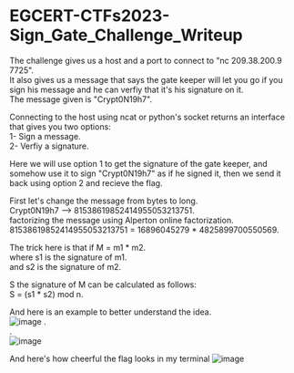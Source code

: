 # EGCERT-CTFs2023-Sign_Gate_Challenge_Writeup
The challenge gives us a host and a port to connect to "nc 209.38.200.9 7725".  
It also gives us a message that says the gate keeper will let you go if you sign his message and he can verfiy that it's his signature on it.  
The message given is "Crypt0N19h7".  

Connecting to the host using ncat or python's socket returns an interface that gives you two options:  
1- Sign a message.  
2- Verfiy a signature.  

Here we will use option 1 to get the signature of the gate keeper, and somehow use it to sign "Crypt0N19h7" as if he signed it, then we send it back using option 2 and recieve the flag.  

First let's change the message from bytes to long.  
Crypt0N19h7 --> 81538619852414955053213751.  
factorizing the message using Alperton online factorization.  
81538619852414955053213751 = 16896045279 * 4825899700550569.  

The trick here is that if M = m1 * m2.  
where s1 is the signature of m1.  
and s2 is the signature of m2.  

S the signature of M can be calculated as follows:  
S = (s1 * s2) mod n.

And here is an example to better understand the idea.  
![image](https://github.com/MohamedAwad9k8/EGCERT-CTFs2023-Sign_Gate_Challenge_Writeup/assets/75997594/a8ffa089-d1e3-411f-95b6-71a109a50b9d)
.  
.  
![image](https://github.com/MohamedAwad9k8/EGCERT-CTFs2023-Sign_Gate_Challenge_Writeup/assets/75997594/242667c8-c1f1-4548-a857-0fd9430c2203)

And here's how cheerful the flag looks in my terminal
![image](https://github.com/MohamedAwad9k8/EGCERT-CTFs2023-Sign_Gate_Challenge_Writeup/assets/75997594/0adae823-40fa-4be7-b0ec-8c1503ff8f20)
